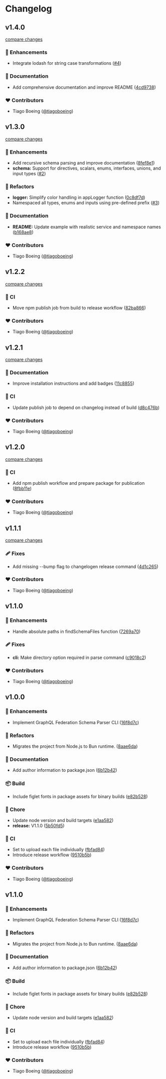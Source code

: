 # Changelog


## v1.4.0

[compare changes](https://github.com/tiagoboeing/graphql-federation-schema-parser/compare/v1.3.0...v1.4.0)

### 🚀 Enhancements

- Integrate lodash for string case transformations ([#4](https://github.com/tiagoboeing/graphql-federation-schema-parser/pull/4))

### 📖 Documentation

- Add comprehensive documentation and improve README ([4cd9738](https://github.com/tiagoboeing/graphql-federation-schema-parser/commit/4cd9738))

### ❤️ Contributors

- Tiago Boeing ([@tiagoboeing](https://github.com/tiagoboeing))

## v1.3.0

[compare changes](https://github.com/tiagoboeing/graphql-federation-schema-parser/compare/v1.2.2...v1.3.0)

### 🚀 Enhancements

- Add recursive schema parsing and improve documentation ([8fef8e1](https://github.com/tiagoboeing/graphql-federation-schema-parser/commit/8fef8e1))
- **schema:** Support for directives, scalars, enums, interfaces, unions, and input types ([#2](https://github.com/tiagoboeing/graphql-federation-schema-parser/pull/2))

### 💅 Refactors

- **logger:** Simplify color handling in appLogger function ([0c8df7d](https://github.com/tiagoboeing/graphql-federation-schema-parser/commit/0c8df7d))
- Namespaced all types, enums and inputs using pre-defined prefix ([#3](https://github.com/tiagoboeing/graphql-federation-schema-parser/pull/3))

### 📖 Documentation

- **README:** Update example with realistic service and namespace names ([b168ae8](https://github.com/tiagoboeing/graphql-federation-schema-parser/commit/b168ae8))

### ❤️ Contributors

- Tiago Boeing ([@tiagoboeing](https://github.com/tiagoboeing))

## v1.2.2

[compare changes](https://github.com/tiagoboeing/graphql-federation-schema-parser/compare/v1.2.1...v1.2.2)

### 🤖 CI

- Move npm publish job from build to release workflow ([82ba866](https://github.com/tiagoboeing/graphql-federation-schema-parser/commit/82ba866))

### ❤️ Contributors

- Tiago Boeing ([@tiagoboeing](https://github.com/tiagoboeing))

## v1.2.1

[compare changes](https://github.com/tiagoboeing/graphql-federation-schema-parser/compare/v1.2.0...v1.2.1)

### 📖 Documentation

- Improve installation instructions and add badges ([11c8855](https://github.com/tiagoboeing/graphql-federation-schema-parser/commit/11c8855))

### 🤖 CI

- Update publish job to depend on changelog instead of build ([d8c476b](https://github.com/tiagoboeing/graphql-federation-schema-parser/commit/d8c476b))

### ❤️ Contributors

- Tiago Boeing ([@tiagoboeing](https://github.com/tiagoboeing))

## v1.2.0

[compare changes](https://github.com/tiagoboeing/graphql-federation-schema-parser/compare/v1.1.1...v1.2.0)

### 🤖 CI

- Add npm publish workflow and prepare package for publication ([8fbb11e](https://github.com/tiagoboeing/graphql-federation-schema-parser/commit/8fbb11e))

### ❤️ Contributors

- Tiago Boeing ([@tiagoboeing](https://github.com/tiagoboeing))

## v1.1.1

[compare changes](https://github.com/tiagoboeing/graphql-federation-schema-parser/compare/v1.1.0...v1.1.1)

### 🩹 Fixes

- Add missing --bump flag to changelogen release command ([4d1c265](https://github.com/tiagoboeing/graphql-federation-schema-parser/commit/4d1c265))

### ❤️ Contributors

- Tiago Boeing ([@tiagoboeing](https://github.com/tiagoboeing))

## v1.1.0


### 🚀 Enhancements

- Handle absolute paths in findSchemaFiles function ([7269a70](https://github.com/tiagoboeing/graphql-federation-schema-parser/commit/7269a70))

### 🩹 Fixes

- **cli:** Make directory option required in parse command ([c9018c2](https://github.com/tiagoboeing/graphql-federation-schema-parser/commit/c9018c2))

### ❤️ Contributors

- Tiago Boeing ([@tiagoboeing](https://github.com/tiagoboeing))

## v1.0.0


### 🚀 Enhancements

- Implement GraphQL Federation Schema Parser CLI ([16f8d7c](https://github.com/tiagoboeing/graphql-federation-schema-parser/commit/16f8d7c))

### 💅 Refactors

- Migrates the project from Node.js to Bun runtime. ([8aae6da](https://github.com/tiagoboeing/graphql-federation-schema-parser/commit/8aae6da))

### 📖 Documentation

- Add author information to package.json ([6b12b42](https://github.com/tiagoboeing/graphql-federation-schema-parser/commit/6b12b42))

### 📦 Build

- Include figlet fonts in package assets for binary builds ([e82b528](https://github.com/tiagoboeing/graphql-federation-schema-parser/commit/e82b528))

### 🏡 Chore

- Update node version and build targets ([e1aa582](https://github.com/tiagoboeing/graphql-federation-schema-parser/commit/e1aa582))
- **release:** V1.1.0 ([5b50fd5](https://github.com/tiagoboeing/graphql-federation-schema-parser/commit/5b50fd5))

### 🤖 CI

- Set to upload each file individually ([fbfad84](https://github.com/tiagoboeing/graphql-federation-schema-parser/commit/fbfad84))
- Introduce release workflow ([9510b5b](https://github.com/tiagoboeing/graphql-federation-schema-parser/commit/9510b5b))

### ❤️ Contributors

- Tiago Boeing ([@tiagoboeing](https://github.com/tiagoboeing))

## v1.1.0


### 🚀 Enhancements

- Implement GraphQL Federation Schema Parser CLI ([16f8d7c](https://github.com/tiagoboeing/graphql-federation-schema-parser/commit/16f8d7c))

### 💅 Refactors

- Migrates the project from Node.js to Bun runtime. ([8aae6da](https://github.com/tiagoboeing/graphql-federation-schema-parser/commit/8aae6da))

### 📖 Documentation

- Add author information to package.json ([6b12b42](https://github.com/tiagoboeing/graphql-federation-schema-parser/commit/6b12b42))

### 📦 Build

- Include figlet fonts in package assets for binary builds ([e82b528](https://github.com/tiagoboeing/graphql-federation-schema-parser/commit/e82b528))

### 🏡 Chore

- Update node version and build targets ([e1aa582](https://github.com/tiagoboeing/graphql-federation-schema-parser/commit/e1aa582))

### 🤖 CI

- Set to upload each file individually ([fbfad84](https://github.com/tiagoboeing/graphql-federation-schema-parser/commit/fbfad84))
- Introduce release workflow ([9510b5b](https://github.com/tiagoboeing/graphql-federation-schema-parser/commit/9510b5b))

### ❤️ Contributors

- Tiago Boeing ([@tiagoboeing](https://github.com/tiagoboeing))

